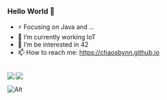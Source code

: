 ### Hello World 👋

- ⚡ Focusing on Java and ...
- 🔭 I’m currently working IoT
- 🌱 I’m be interested in 42
- 📫 How to reach me: https://chaosbynn.github.io 

<br/>

<div>
<img align="left" src="https://github-readme-stats.vercel.app/api?username=ChaoSBYNN&show_icons=true&hide_title=true" />
<img align="rigit" src="https://github-readme-stats.vercel.app/api/top-langs/?username=ChaoSBYNN&show_icons=true&layout=compact&hide=plsql,html,css&langs_count=6" />
</div>

![Alt](https://repobeats.axiom.co/api/embed/d0d40dec9476cf8e0513abb988a841b56daf188e.svg "Repobeats analytics image")

<!--
**ChaoSBYNN/ChaoSBYNN** is a ✨ _special_ ✨ repository because its `README.md` (this file) appears on your GitHub profile.

Here are some ideas to get you started:

- 🔭 I’m currently working on ...
- 🌱 I’m currently learning ...
- 👯 I’m looking to collaborate on ...
- 🤔 I’m looking for help with ...
- 💬 Ask me about ...
- 📫 How to reach me: ...
- 😄 Pronouns: ...
- ⚡ Fun fact: ...
-->


